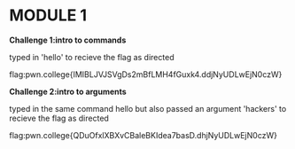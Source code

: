 <H1>MODULE 1</H1>
<p><b>Challenge 1:intro to commands</b></p>
typed in 'hello' to recieve the flag as directed
<p>flag:pwn.college{IMIBLJVJSVgDs2mBfLMH4fGuxk4.ddjNyUDLwEjN0czW}</p>

<p></p>

<p><b>Challenge 2:intro to arguments</b></p>
typed in the same command hello but also passed an argument 'hackers' to recieve the flag as directed
<p>flag:pwn.college{QDuOfxlXBXvCBaleBKIdea7basD.dhjNyUDLwEjN0czW}</p>
